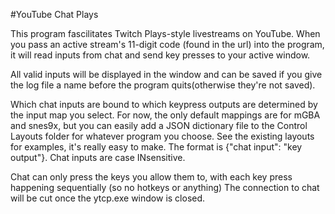#YouTube Chat Plays

This program fascilitates Twitch Plays-style livestreams on YouTube. 
When you pass an active stream's 11-digit code (found in the url) into the program, it will read inputs from chat and send key presses to your active window.

All valid inputs will be displayed in the window and can be saved if you give the log file a name before the program quits(otherwise they're not saved).

Which chat inputs are bound to which keypress outputs are determined by the input map you select. For now, the only default mappings are for mGBA and snes9x, but you can easily add a JSON dictionary file to the Control Layouts folder for whatever program you choose. See the existing layouts for examples, it's really easy to make. The format is {"chat input": "key output"}.
Chat inputs are case INsensitive.

Chat can only press the keys you allow them to, with each key press happening sequentially (so no hotkeys or anything)
The connection to chat will be cut once the ytcp.exe window is closed.
